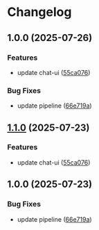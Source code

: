 # Changelog

## 1.0.0 (2025-07-26)


### Features

* update chat-ui ([55ca076](https://github.com/simenkristoffers1/release-please/commit/55ca076aa2cd7aee2ee63ca7a6eff1476b44c586))


### Bug Fixes

* update pipeline ([66e719a](https://github.com/simenkristoffers1/release-please/commit/66e719a414642b9f1f5d59a55ef4c032072898b1))

## [1.1.0](https://github.com/simenkristoffers1/release-please/compare/chat-ui@v1.0.0...chat-ui@v1.1.0) (2025-07-23)


### Features

* update chat-ui ([55ca076](https://github.com/simenkristoffers1/release-please/commit/55ca076aa2cd7aee2ee63ca7a6eff1476b44c586))

## 1.0.0 (2025-07-23)


### Bug Fixes

* update pipeline ([66e719a](https://github.com/simenkristoffers1/release-please/commit/66e719a414642b9f1f5d59a55ef4c032072898b1))
